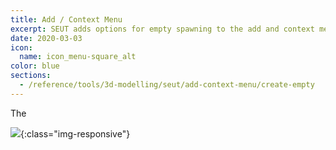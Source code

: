 ```yaml
---
title: Add / Context Menu
excerpt: SEUT adds options for empty spawning to the add and context menu.
date: 2020-03-03
icon:
  name: icon_menu-square_alt
color: blue
sections:
  - /reference/tools/3d-modelling/seut/add-context-menu/create-empty
---
```

The 

![](/modding-reference/assets/images/reference/seut/add-context-menu.png){:class="img-responsive"}
